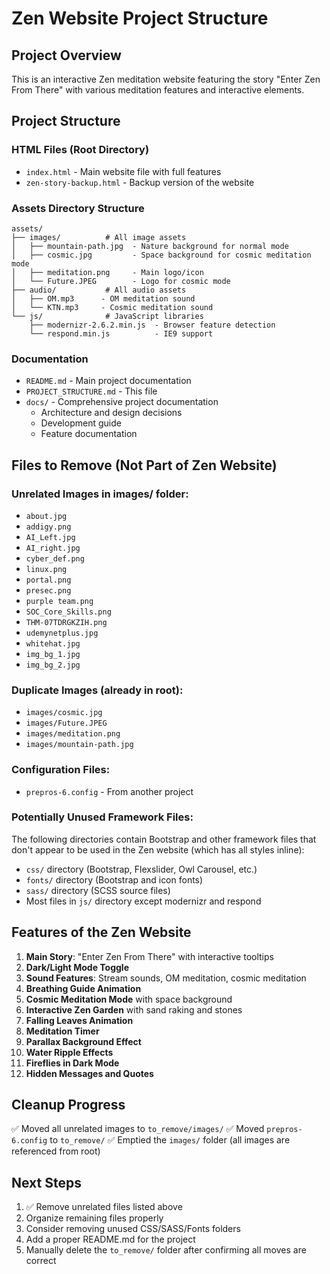 # Zen Website Project Structure

## Project Overview
This is an interactive Zen meditation website featuring the story "Enter Zen From There" with various meditation features and interactive elements.

## Project Structure

### HTML Files (Root Directory)
- `index.html` - Main website file with full features
- `zen-story-backup.html` - Backup version of the website

### Assets Directory Structure
```
assets/
├── images/          # All image assets
│   ├── mountain-path.jpg  - Nature background for normal mode
│   ├── cosmic.jpg         - Space background for cosmic meditation mode
│   ├── meditation.png     - Main logo/icon
│   └── Future.JPEG        - Logo for cosmic mode
├── audio/           # All audio assets
│   ├── OM.mp3      - OM meditation sound
│   └── KTN.mp3     - Cosmic meditation sound
└── js/              # JavaScript libraries
    ├── modernizr-2.6.2.min.js  - Browser feature detection
    └── respond.min.js          - IE9 support
```

### Documentation
- `README.md` - Main project documentation
- `PROJECT_STRUCTURE.md` - This file
- `docs/` - Comprehensive project documentation
    - Architecture and design decisions
    - Development guide
    - Feature documentation

## Files to Remove (Not Part of Zen Website)

### Unrelated Images in images/ folder:
- `about.jpg`
- `addigy.png`
- `AI_Left.jpg`
- `AI_right.jpg`
- `cyber_def.png`
- `linux.png`  
- `portal.png`
- `presec.png`
- `purple team.png`
- `SOC_Core_Skills.png`
- `THM-07TDRGKZIH.png`
- `udemynetplus.jpg`
- `whitehat.jpg`
- `img_bg_1.jpg`
- `img_bg_2.jpg`

### Duplicate Images (already in root):
- `images/cosmic.jpg`
- `images/Future.JPEG`
- `images/meditation.png`
- `images/mountain-path.jpg`

### Configuration Files:
- `prepros-6.config` - From another project

### Potentially Unused Framework Files:
The following directories contain Bootstrap and other framework files that don't appear to be used in the Zen website (which has all styles inline):
- `css/` directory (Bootstrap, Flexslider, Owl Carousel, etc.)
- `fonts/` directory (Bootstrap and icon fonts)
- `sass/` directory (SCSS source files)
- Most files in `js/` directory except modernizr and respond

## Features of the Zen Website

1. **Main Story**: "Enter Zen From There" with interactive tooltips
2. **Dark/Light Mode Toggle**
3. **Sound Features**: Stream sounds, OM meditation, cosmic meditation
4. **Breathing Guide Animation**
5. **Cosmic Meditation Mode** with space background
6. **Interactive Zen Garden** with sand raking and stones
7. **Falling Leaves Animation**
8. **Meditation Timer**
9. **Parallax Background Effect**
10. **Water Ripple Effects**
11. **Fireflies in Dark Mode**
12. **Hidden Messages and Quotes**

## Cleanup Progress
✅ Moved all unrelated images to `to_remove/images/`
✅ Moved `prepros-6.config` to `to_remove/`
✅ Emptied the `images/` folder (all images are referenced from root)

## Next Steps
1. ✅ Remove unrelated files listed above
2. Organize remaining files properly
3. Consider removing unused CSS/SASS/Fonts folders
4. Add a proper README.md for the project
5. Manually delete the `to_remove/` folder after confirming all moves are correct

